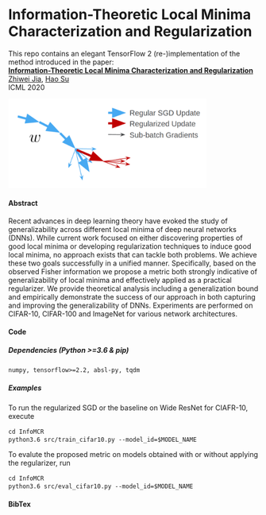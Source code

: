 # Information-Theoretic Local Minima Characterization and Regularization

This repo contains an elegant TensorFlow 2 (re-)implementation of the method introduced in the paper:  
[**Information-Theoretic Local Minima Characterization and Regularization**](https://arxiv.org/pdf/1911.08192.pdf)  
[Zhiwei Jia](https://zjia.eng.ucsd.edu), [Hao Su](https://cseweb.ucsd.edu/~haosu/)  
ICML 2020

<img src="algorithm_illustration.png"
     width=400px />


#### Abstract
Recent advances in deep learning theory have evoked the study of generalizability across different local minima of deep neural networks (DNNs). While current work focused on either discovering properties of good local minima or developing regularization techniques to induce good local minima, no approach exists that can tackle both problems. We achieve these two goals successfully in a unified manner. Specifically, based on the observed Fisher information we propose a metric both strongly indicative of generalizability of local minima and effectively applied as a practical regularizer. We provide theoretical analysis including a generalization bound and empirically demonstrate the success of our approach in both capturing and improving the generalizability of DNNs. Experiments are performed on CIFAR-10, CIFAR-100 and ImageNet for various network architectures.

#### Code
##### Dependencies (Python >=3.6 & pip)
```
numpy, tensorflow>=2.2, absl-py, tqdm
```
##### Examples
To run the regularized SGD or the baseline on Wide ResNet for CIAFR-10, execute
```
cd InfoMCR
python3.6 src/train_cifar10.py --model_id=$MODEL_NAME
```
To evalute the proposed metric on models obtained with or without applying the regularizer, run
```
cd InfoMCR
python3.6 src/eval_cifar10.py --model_id=$MODEL_NAME
```
#### BibTex
